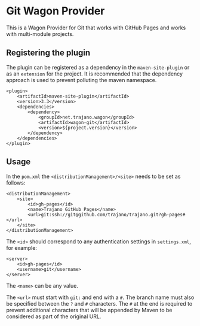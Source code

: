 Git Wagon Provider
==================

This is a Wagon Provider for Git that works with GitHub Pages and works
with multi-module projects.

Registering the plugin
----------------------
The plugin can be registered as a dependency in the `maven-site-plugin` or
as an `extension` for the project.  It is recommended that the dependency
approach is used to prevent polluting the maven namespace.

    <plugin>
        <artifactId>maven-site-plugin</artifactId>
        <version>3.3</version>
	    <dependencies>
	        <dependency>
                <groupId>net.trajano.wagon</groupId>
                <artifactId>wagon-git</artifactId>
                <version>${project.version}</version>
            </dependency>
	    </dependencies>
    </plugin>

Usage
-----

In the `pom.xml` the `<distributionManagement>/<site>` needs to be set as
follows:

    <distributionManagement>
        <site>
            <id>gh-pages</id>
            <name>Trajano GitHub Pages</name>
            <url>git:ssh://git@github.com/trajano/trajano.git?gh-pages#</url>
        </site>
    </distributionManagement>

The `<id>` should correspond to any authentication settings in `settings.xml`,
for example:

    <server>
        <id>gh-pages</id>
        <username>git</username>
    </server>

The `<name>` can be any value.

The `<url>` must start with `git:` and end with a `#`.  The branch name must
also be specified between the `?` and `#` characters.  The `#` at the end is
required to prevent additional characters that will be appended by Maven to
be considered as part of the original URL.

